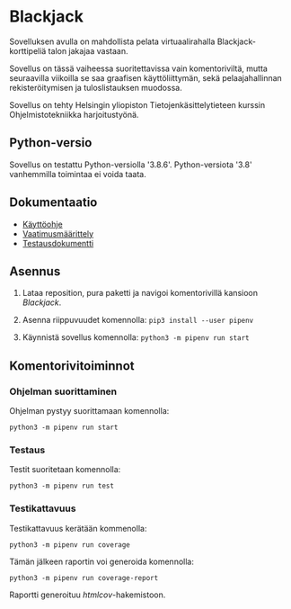 # Blackjack

Sovelluksen avulla on mahdollista pelata virtuaalirahalla Blackjack-korttipeliä talon jakajaa vastaan.

Sovellus on tässä vaiheessa suoritettavissa vain komentoriviltä, mutta seuraavilla viikoilla se saa graafisen käyttöliittymän, sekä pelaajahallinnan rekisteröitymisen ja tuloslistauksen muodossa.

Sovellus on tehty Helsingin yliopiston Tietojenkäsittelytieteen kurssin Ohjelmistotekniikka harjoitustyönä.

## Python-versio
Sovellus on testattu Python-versiolla '3.8.6'. Python-versiota '3.8' vanhemmilla toimintaa ei voida taata.

## Dokumentaatio
- [Käyttöohje](./Blackjack/dokumentaatio/kayttoohje.md)
- [Vaatimusmäärittely](./Blackjack/dokumentaatio/vaatimusmaarittely.md)
- [Testausdokumentti](./Blackjack/dokumentaatio/testausdokumentti.md)

## Asennus

1. Lataa reposition, pura paketti ja navigoi komentorivillä kansioon _Blackjack_.

2. Asenna riippuvuudet komennolla:
```pip3 install --user pipenv```

2. Käynnistä sovellus komennolla:
```python3 -m pipenv run start```

## Komentorivitoiminnot

### Ohjelman suorittaminen

Ohjelman pystyy suorittamaan komennolla:

```python3 -m pipenv run start```

### Testaus

Testit suoritetaan komennolla:

```python3 -m pipenv run test```

### Testikattavuus

Testikattavuus kerätään kommenolla:

```python3 -m pipenv run coverage```

Tämän jälkeen raportin voi generoida komennolla:

```python3 -m pipenv run coverage-report```

Raportti generoituu _htmlcov_-hakemistoon.
